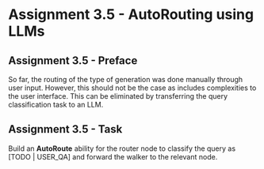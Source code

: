 # Assignment 3.5 - AutoRouting using LLMs

## Assignment 3.5 - Preface

So far, the routing of the type of generation was done manually through user input. However, this should not be the case as includes complexities to the user interface. This can be eliminated by transferring the query classification task to an LLM.

## Assignment 3.5 - Task

Build an __AutoRoute__ ability for the router node to classify the query as [TODO | USER_QA] and forward the walker to the relevant node.
